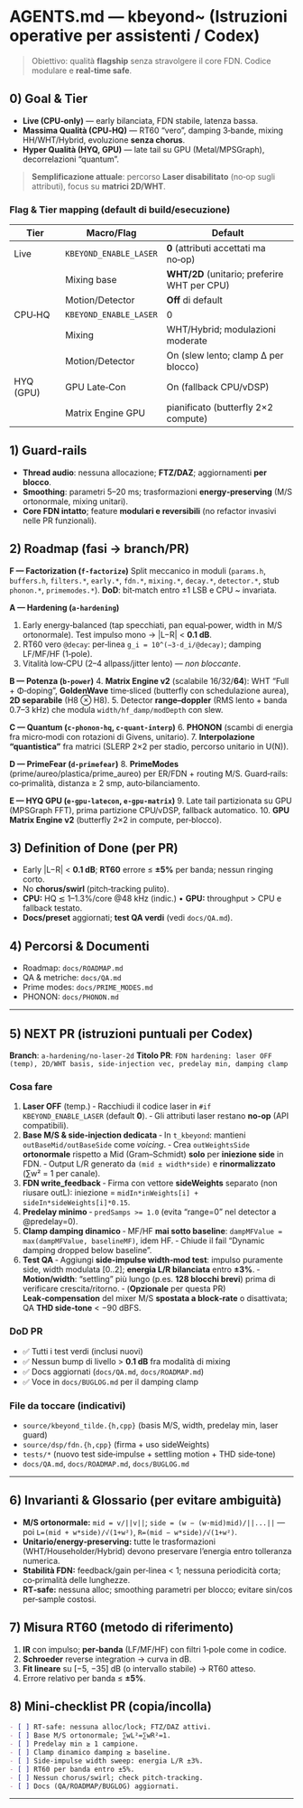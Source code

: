 # AGENTS.md — kbeyond~ (Istruzioni operative per assistenti / Codex)

> Obiettivo: qualità **flagship** senza stravolgere il core FDN. Codice modulare e **real‑time safe**.

## 0) Goal & Tier

* **Live (CPU‑only)** — early bilanciata, FDN stabile, latenza bassa.
* **Massima Qualità (CPU‑HQ)** — RT60 “vero”, damping 3‑bande, mixing HH/WHT/Hybrid, evoluzione **senza chorus**.
* **Hyper Qualità (HYQ, GPU)** — late tail su GPU (Metal/MPSGraph), decorrelazioni “quantum”.

> **Semplificazione attuale**: percorso **Laser disabilitato** (no‑op sugli attributi), focus su **matrici 2D/WHT**.

### Flag & Tier mapping (default di build/esecuzione)

| Tier      | Macro/Flag             | Default                                      |
| --------- | ---------------------- | -------------------------------------------- |
| Live      | `KBEYOND_ENABLE_LASER` | **0** (attributi accettati ma no‑op)         |
|           | Mixing base            | **WHT/2D** (unitario; preferire WHT per CPU) |
|           | Motion/Detector        | **Off** di default                           |
| CPU‑HQ    | `KBEYOND_ENABLE_LASER` | 0                                            |
|           | Mixing                 | WHT/Hybrid; modulazioni moderate             |
|           | Motion/Detector        | On (slew lento; clamp Δ per blocco)          |
| HYQ (GPU) | GPU Late‑Con           | On (fallback CPU/vDSP)                       |
|           | Matrix Engine GPU      | pianificato (butterfly 2×2 compute)          |

## 1) Guard‑rails

* **Thread audio**: nessuna allocazione; **FTZ/DAZ**; aggiornamenti **per blocco**.
* **Smoothing**: parametri 5–20 ms; trasformazioni **energy‑preserving** (M/S ortonormale, mixing unitari).
* **Core FDN intatto**; feature **modulari e reversibili** (no refactor invasivi nelle PR funzionali).

## 2) Roadmap (fasi → branch/PR)

**F — Factorization (`f-factorize`)**
Split meccanico in moduli (`params.h`, `buffers.h`, `filters.*`, `early.*`, `fdn.*`, `mixing.*`, `decay.*`, `detector.*`, stub `phonon.*`, `primemodes.*`). **DoD**: bit‑match entro ±1 LSB e CPU ~ invariata.

**A — Hardening (`a-hardening`)**

1. Early energy‑balanced (tap specchiati, pan equal‑power, width in M/S ortonormale). Test impulso mono → |L−R| < **0.1 dB**.
2. RT60 vero `@decay`: per‑linea `g_i = 10^(−3·d_i/@decay)`; damping LF/MF/HF (1‑pole).
3. Vitalità low‑CPU (2–4 allpass/jitter lento) — *non bloccante*.

**B — Potenza (`b-power`)**
4. **Matrix Engine v2** (scalabile 16/32/**64**): WHT “Full + Φ‑doping”, **GoldenWave** time‑sliced (butterfly con schedulazione aurea), **2D separabile** (H8 ⊗ H8).
5. Detector **range–doppler** (RMS lento + banda 0.7–3 kHz) che modula `width/hf_damp/modDepth` con slew.

**C — Quantum (`c-phonon-hq`, `c-quant-interp`)**
6. **PHONON** (scambi di energia fra micro‑modi con rotazioni di Givens, unitario).
7. **Interpolazione “quantistica”** fra matrici (SLERP 2×2 per stadio, percorso unitario in U(N)).

**D — PrimeFear (`d-primefear`)**
8. **PrimeModes** (prime/aureo/plastica/prime_aureo) per ER/FDN + routing M/S. Guard‑rails: co‑primalità, distanza ≥ 2 smp, auto‑bilanciamento.

**E — HYQ GPU (`e-gpu-latecon`, `e-gpu-matrix`)**
9. Late tail partizionata su GPU (MPSGraph FFT), prima partizione CPU/vDSP, fallback automatico.
10. **GPU Matrix Engine v2** (butterfly 2×2 in compute, per‑blocco).

## 3) Definition of Done (per PR)

* Early |L−R| < **0.1 dB**; **RT60** errore ≤ **±5%** per banda; nessun ringing corto.
* No **chorus/swirl** (pitch‑tracking pulito).
* **CPU:** HQ ≲ 1–1.3%/core @48 kHz (indic.) • **GPU:** throughput > CPU e fallback testato.
* **Docs/preset** aggiornati; **test QA verdi** (vedi `docs/QA.md`).

## 4) Percorsi & Documenti

* Roadmap: `docs/ROADMAP.md`
* QA & metriche: `docs/QA.md`
* Prime modes: `docs/PRIME_MODES.md`
* PHONON: `docs/PHONON.md`

---

## 5) NEXT PR (istruzioni puntuali per Codex)

**Branch**: `a-hardening/no-laser-2d`
**Titolo PR**: `FDN hardening: laser OFF (temp), 2D/WHT basis, side-injection vec, predelay min, damping clamp`

### Cosa fare

1. **Laser OFF** (temp.)
   ‑ Racchiudi il codice laser in `#if KBEYOND_ENABLE_LASER` (default **0**).
   ‑ Gli attributi laser restano **no‑op** (API compatibili).
2. **Base M/S & side‑injection dedicata**
   ‑ In `t_kbeyond`: mantieni `outBaseMid/outBaseSide` come *voicing*.
   ‑ Crea `outWeightsSide` **ortonormale** rispetto a Mid (Gram–Schmidt) **solo** per **iniezione side** in FDN.
   ‑ Output L/R generato da `(mid ± width*side)` e **rinormalizzato** (∑w² = 1 per canale).
3. **FDN write_feedback**
   ‑ Firma con vettore **sideWeights** separato (non riusare outL): iniezione = `midIn*inWeights[i] + sideIn*sideWeights[i]*0.15`.
4. **Predelay minimo**
   ‑ `predSamps >= 1.0` (evita “range=0” nel detector a @predelay=0).
5. **Clamp damping dinamico**
   ‑ MF/HF **mai sotto baseline**: `dampMFValue = max(dampMFValue, baselineMF)`, idem HF.
   ‑ Chiude il fail “Dynamic damping dropped below baseline”.
6. **Test QA**
   ‑ Aggiungi **side‑impulse width‑mod test**: impulso puramente side, width modulata [0..2]; **energia L/R bilanciata** entro **±3%**.
   ‑ **Motion/width**: “settling” più lungo (p.es. **128 blocchi brevi**) prima di verificare crescita/ritorno.
   ‑ (**Opzionale** per questa PR) **Leak‑compensation** del mixer M/S **spostata a block‑rate** o disattivata; QA **THD side‑tone** < −90 dBFS.

### DoD PR

* ✅ Tutti i test verdi (inclusi nuovi)
* ✅ Nessun bump di livello > **0.1 dB** fra modalità di mixing
* ✅ Docs aggiornati (`docs/QA.md`, `docs/ROADMAP.md`)
* ✅ Voce in `docs/BUGLOG.md` per il damping clamp

### File da toccare (indicativi)

* `source/kbeyond_tilde.{h,cpp}` (basis M/S, width, predelay min, laser guard)
* `source/dsp/fdn.{h,cpp}` (firma + uso sideWeights)
* `tests/*` (nuovo test side‑impulse + settling motion + THD side‑tone)
* `docs/QA.md`, `docs/ROADMAP.md`, `docs/BUGLOG.md`

---

## 6) Invarianti & Glossario (per evitare ambiguità)

* **M/S ortonormale:** `mid = v/||v||`; `side = (w − (w·mid)mid)/||...||` — poi `L=(mid + w*side)/√(1+w²)`, `R=(mid − w*side)/√(1+w²)`.
* **Unitario/energy‑preserving:** tutte le trasformazioni (WHT/Householder/Hybrid) devono preservare l’energia entro tolleranza numerica.
* **Stabilità FDN:** feedback/gain per‑linea < 1; nessuna periodicità corta; co‑primalità delle lunghezze.
* **RT‑safe:** nessuna alloc; smoothing parametri per blocco; evitare sin/cos per‑sample costosi.

## 7) Misura RT60 (metodo di riferimento)

1. **IR** con impulso; **per‑banda** (LF/MF/HF) con filtri 1‑pole come in codice.
2. **Schroeder** reverse integration → curva in dB.
3. **Fit lineare** su [−5, −35] dB (o intervallo stabile) → RT60 atteso.
4. Errore relativo per banda ≤ **±5%**.

## 8) Mini‑checklist PR (copia/incolla)

```markdown
- [ ] RT‑safe: nessuna alloc/lock; FTZ/DAZ attivi.
- [ ] Base M/S ortonormale; ∑wL²=∑wR²=1.
- [ ] Predelay min ≥ 1 campione.
- [ ] Clamp dinamico damping ≥ baseline.
- [ ] Side‑impulse width sweep: energia L/R ±3%.
- [ ] RT60 per banda entro ±5%.
- [ ] Nessun chorus/swirl; check pitch‑tracking.
- [ ] Docs (QA/ROADMAP/BUGLOG) aggiornati.
```

---


